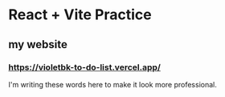 # React + Vite Practice
## my website
### https://violetbk-to-do-list.vercel.app/

I'm writing these words here to make it look more professional.
